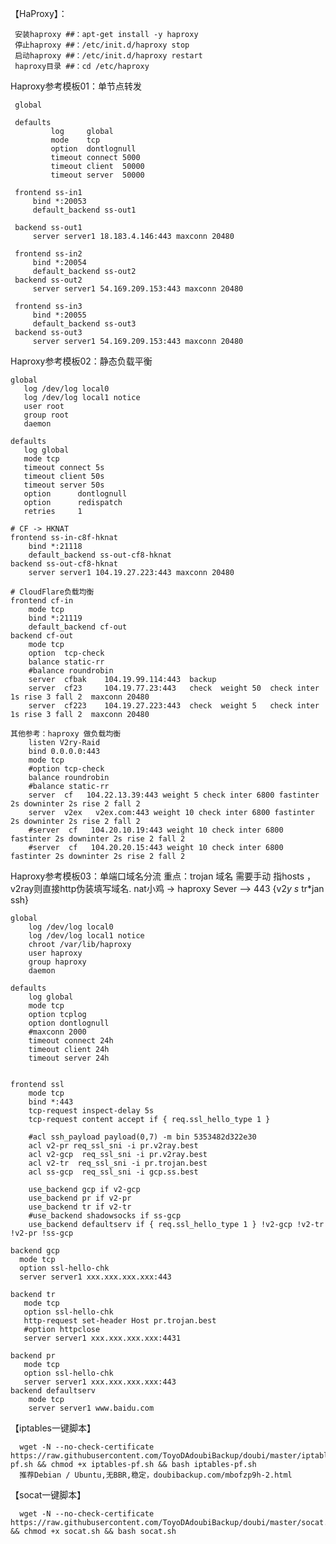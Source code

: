 【HaProxy】：

     安装haproxy ##：apt-get install -y haproxy
     停止haproxy ##：/etc/init.d/haproxy stop
     启动haproxy ##：/etc/init.d/haproxy restart
     haproxy目录 ##：cd /etc/haproxy
     
     
 Haproxy参考模板01：单节点转发
 
     global

     defaults
             log     global
             mode    tcp
             option  dontlognull
             timeout connect 5000
             timeout client  50000
             timeout server  50000

     frontend ss-in1
         bind *:20053
         default_backend ss-out1

     backend ss-out1
         server server1 18.183.4.146:443 maxconn 20480

     frontend ss-in2
         bind *:20054
         default_backend ss-out2
     backend ss-out2
         server server1 54.169.209.153:443 maxconn 20480

     frontend ss-in3
         bind *:20055
         default_backend ss-out3
     backend ss-out3
         server server1 54.169.209.153:443 maxconn 20480
   
   
   
   
Haproxy参考模板02：静态负载平衡
 
    global
       log /dev/log local0
       log /dev/log local1 notice
       user root
       group root
       daemon

    defaults
       log global
       mode tcp
       timeout connect 5s
       timeout client 50s
       timeout server 50s
       option      dontlognull
       option      redispatch
       retries     1

    # CF -> HKNAT
    frontend ss-in-c8f-hknat
        bind *:21118
        default_backend ss-out-cf8-hknat
    backend ss-out-cf8-hknat
        server server1 104.19.27.223:443 maxconn 20480

    # CloudFlare负载均衡
    frontend cf-in
        mode tcp
        bind *:21119
        default_backend cf-out
    backend cf-out
        mode tcp
        option  tcp-check
        balance static-rr
        #balance roundrobin
        server  cfbak    104.19.99.114:443  backup
        server  cf23     104.19.77.23:443   check  weight 50  check inter 1s rise 3 fall 2  maxconn 20480
        server  cf223    104.19.27.223:443  check  weight 5   check inter 1s rise 3 fall 2  maxconn 20480
   
    其他参考：haproxy 做负载均衡
        listen V2ry-Raid
        bind 0.0.0.0:443
        mode tcp
        #option tcp-check
        balance roundrobin
        #balance static-rr
        server  cf   104.22.13.39:443 weight 5 check inter 6800 fastinter 2s downinter 2s rise 2 fall 2
        server  v2ex   v2ex.com:443 weight 10 check inter 6800 fastinter 2s downinter 2s rise 2 fall 2
        #server  cf   104.20.10.19:443 weight 10 check inter 6800 fastinter 2s downinter 2s rise 2 fall 2
        #server  cf   104.20.20.15:443 weight 10 check inter 6800 fastinter 2s downinter 2s rise 2 fall 2
   
      
Haproxy参考模板03：单端口域名分流
   重点：trojan 域名 需要手动 指hosts  ，v2ray则直接http伪装填写域名.
   nat小鸡 -> haproxy Sever --> 443 {v2*y s* tr*jan ssh}

    global
        log /dev/log local0
        log /dev/log local1 notice
        chroot /var/lib/haproxy
        user haproxy
        group haproxy
        daemon

    defaults
        log global
        mode tcp
        option tcplog
        option dontlognull
        #maxconn 2000
        timeout connect 24h
        timeout client 24h
        timeout server 24h


    frontend ssl
        mode tcp
        bind *:443
        tcp-request inspect-delay 5s
        tcp-request content accept if { req.ssl_hello_type 1 }

        #acl ssh_payload payload(0,7) -m bin 5353482d322e30
        acl v2-pr req_ssl_sni -i pr.v2ray.best
        acl v2-gcp  req_ssl_sni -i pr.v2ray.best
        acl v2-tr  req_ssl_sni -i pr.trojan.best
        acl ss-gcp  req_ssl_sni -i gcp.ss.best

        use_backend gcp if v2-gcp
        use_backend pr if v2-pr
        use_backend tr if v2-tr
        #use_backend shadowsocks if ss-gcp
        use_backend defaultserv if { req.ssl_hello_type 1 } !v2-gcp !v2-tr !v2-pr !ss-gcp

    backend gcp
      mode tcp
      option ssl-hello-chk
      server server1 xxx.xxx.xxx.xxx:443

    backend tr
       mode tcp
       option ssl-hello-chk
       http-request set-header Host pr.trojan.best
       #option httpclose
       server server1 xxx.xxx.xxx.xxx:4431

    backend pr
       mode tcp
       option ssl-hello-chk
       server server1 xxx.xxx.xxx.xxx:443
    backend defaultserv
        mode tcp
        server server1 www.baidu.com
   
   
   
   
    
【iptables一键脚本】
 
      wget -N --no-check-certificate https://raw.githubusercontent.com/ToyoDAdoubiBackup/doubi/master/iptables-pf.sh && chmod +x iptables-pf.sh && bash iptables-pf.sh
      推荐Debian / Ubuntu,无BBR,稳定，doubibackup.com/mbofzp9h-2.html
    
    
    
【socat一键脚本】
      
      wget -N --no-check-certificate https://raw.githubusercontent.com/ToyoDAdoubiBackup/doubi/master/socat.sh && chmod +x socat.sh && bash socat.sh
    
    
    
    
    
    
